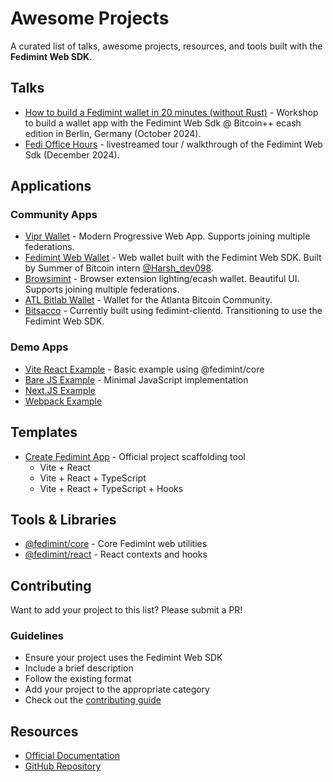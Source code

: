 # Awesome Projects

A curated list of talks, awesome projects, resources, and tools built with the **Fedimint Web SDK**.

## Talks

- [How to build a Fedimint wallet in 20 minutes (without Rust)](https://www.youtube.com/watch?v=KCZ6y2ufavw) - Workshop to build a wallet app with the Fedimint Web Sdk @ Bitcoin++ ecash edition in Berlin, Germany (October 2024).
- [Fedi Office Hours](https://www.youtube.com/watch?v=fvB-LzI_BzI) - livestreamed tour / walkthrough of the Fedimint Web Sdk (December 2024).

## Applications

### Community Apps

- [Vipr Wallet](https://github.com/ngutech21/vipr-wallet) - Modern Progressive Web App. Supports joining multiple federations.
- [Fedimint Web Wallet](https://github.com/Harshdev098/fedimint-web-wallet) - Web wallet built with the Fedimint Web SDK. Built by Summer of Bitcoin intern [@Harsh_dev098](https://x.com/Harsh_dev098).
- [Browsimint](https://github.com/IroncladDev/browsimint) - Browser extension lighting/ecash wallet. Beautiful UI. Supports joining multiple federations.
- [ATL Bitlab Wallet](https://github.com/ATLBitLab/wallet) - Wallet for the Atlanta Bitcoin Community.
- [Bitsacco](https://bitsacco.com/) - Currently built using fedimint-clientd. Transitioning to use the Fedimint Web SDK.

### Demo Apps

- [Vite React Example](https://web.fedimint.org/examples/vite-react) - Basic example using @fedimint/core
- [Bare JS Example](https://web.fedimint.org/examples/bare-js) - Minimal JavaScript implementation
- [Next.JS Example](https://web.fedimint.org/examples/next-js)
- [Webpack Example](https://web.fedimint.org/examples/webpack-app)

## Templates

- [Create Fedimint App](https://github.com/fedimint/fedimint-web-sdk/tree/main/packages/create-fedimint-app) - Official project scaffolding tool
  - Vite + React
  - Vite + React + TypeScript
  - Vite + React + TypeScript + Hooks

## Tools & Libraries

- [@fedimint/core](https://web.fedimint.org/core/FedimintWallet/) - Core Fedimint web utilities
- [@fedimint/react](https://github.com/fedimint/fedimint-web-sdk/tree/main/packages/react) - React contexts and hooks

## Contributing

Want to add your project to this list? Please submit a PR!

### Guidelines

- Ensure your project uses the Fedimint Web SDK
- Include a brief description
- Follow the existing format
- Add your project to the appropriate category
- Check out the [contributing guide](https://web.fedimint.org/core/dev/contributing)

## Resources

- [Official Documentation](https://web.fedimint.org)
- [GitHub Repository](https://github.com/fedimint/fedimint-web-sdk)
